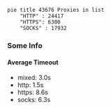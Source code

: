 
```mermaid
pie title 43676 Proxies in list
    "HTTP" : 24417
    "HTTPS": 6300
    "SOCKS" : 17932
```

### Some Info
#### Average Timeout

- mixed: 3.0s
- http: 1.5s
- https: 8.6s
- socks: 6.3s